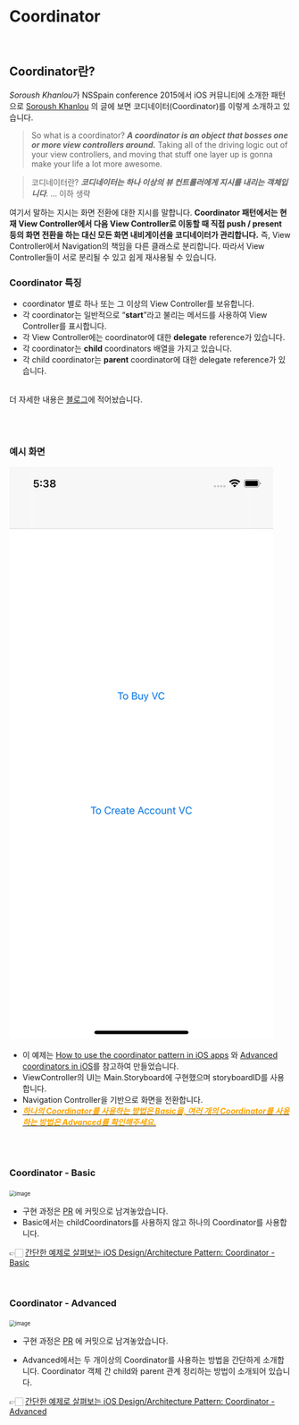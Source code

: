 # Coordinator

<br>

## Coordinator란?

*Soroush Khanlou*가 NSSpain conference 2015에서 iOS 커뮤니티에 소개한 패턴으로 [Soroush Khanlou](https://khanlou.com/2015/10/coordinators-redux/) 의 글에 보면 코디네이터(Coordinator)를 이렇게 소개하고 있습니다.<br>

> So what is a coordinator? ***A coordinator is an object that bosses one or more view controllers around.*** Taking all of the driving logic out of your view controllers, and moving that stuff one layer up is gonna make your life a lot more awesome.

> 코디네이터란? ***코디네이터는 하나 이상의 뷰 컨트롤러에게 지시를 내리는 객체입니다***.
> ... 이하 생략<br>



여기서 말하는 지시는 화면 전환에 대한 지시를 말합니다. **Coordinator 패턴에서는 현재 View Controller에서 다음 View Controller로 이동할 때 직접 push / present 등의 화면 전환을 하는 대신 모든 화면 내비게이션을 코디네이터가 관리합니다.**  즉, View Controller에서 Navigation의 책임을 다른 클래스로 분리합니다. 따라서 View Controller들이 서로 분리될 수 있고 쉽게 재사용될 수 있습니다. <br>

### Coordinator 특징<br>

- coordinator 별로 하나 또는 그 이상의 View Controller를 보유합니다. 
- 각 coordinator는 일반적으로 “**start**”라고 불리는 메서드를 사용하여 View Controller를 표시합니다.
- 각 View Controller에는 coordinator에 대한 **delegate** reference가 있습니다.
- 각 coordinator는 **child** coordinators 배열을 가지고 있습니다.
- 각 child coordinator는 **parent** coordinator에 대한 delegate reference가 있습니다.

<br>더 자세한 내용은 [블로그]()에 적어놨습니다.

<br><br>

### 예시 화면

![alt text](https://github.com/dev-Lena/Coordinator/blob/main/Media/coordinator_basic.gif)

* 이 예제는 [How to use the coordinator pattern in iOS apps](https://www.hackingwithswift.com/articles/71/how-to-use-the-coordinator-pattern-in-ios-apps) 와 [Advanced coordinators in iOS](https://www.hackingwithswift.com/articles/175/advanced-coordinator-pattern-tutorial-ios)를 참고하여 만들었습니다.
* ViewController의 UI는 Main.Storyboard에 구현했으며 storyboardID를 사용합니다.
* Navigation Controller을 기반으로 화면을 전환합니다.
* ***<u><span style="color:orange">하나의 Coordinator를 사용하는 방법은 Basic을, 여러 개의 Coordinator를 사용하는 방법은 Advanced를 확인해주세요.</span></u>***

<br><br>

### Coordinator - Basic

<img src="https://user-images.githubusercontent.com/52783516/98215889-b2772500-1f8b-11eb-82be-9ffafb32d36e.png" alt="image" style="zoom:67%;" />

* 구현 과정은 [PR](https://github.com/dev-Lena/Coordinator/pull/2) 에 커밋으로 남겨놓았습니다.
* Basic에서는 childCoordinators를 사용하지 않고 하나의 Coordinator를 사용합니다.



👉🏻 [간단한 예제로 살펴보는 iOS Design/Architecture Pattern: Coordinator - Basic](https://lena-chamna.netlify.app/post/ios_design_pattern_coordinator_basic/)

<br>

### Coordinator - Advanced

<img src="https://user-images.githubusercontent.com/52783516/98220027-18b27680-1f91-11eb-87aa-7fb3b8e12448.png" alt="image" style="zoom:67%;" />

* 구현 과정은 [PR](https://github.com/dev-Lena/Coordinator/pull/7) 에 커밋으로 남겨놓았습니다.

* Advanced에서는 두 개이상의 Coordinator를 사용하는 방법을 간단하게 소개합니다. Coordinator 객체 간 child와 parent 관계 정리하는 방법이 소개되어 있습니다.

  

👉🏻 [간단한 예제로 살펴보는 iOS Design/Architecture Pattern: Coordinator - Advanced](https://lena-chamna.netlify.app/post/ios_design_pattern_coordinator_advanced/)